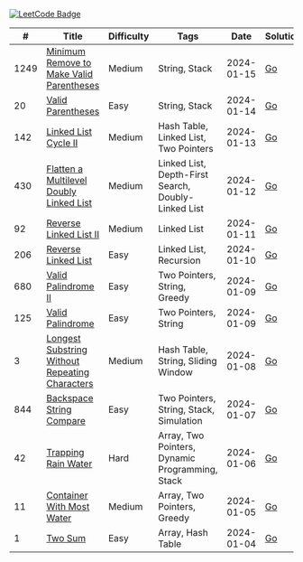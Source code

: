 [![LeetCode Badge](https://img.shields.io/badge/LeetCode-B3B3B3?logo=leetcode&logoColor=black&labelColor=FFA116&style=for-the-badge)](https://leetcode.com/shahzodshafizod/)

| # | Title | Difficulty | Tags | Date | Solutions
| - | ----- | ---------- | ---- | ---- | ---------
| 1249 | [Minimum Remove to Make Valid Parentheses](https://leetcode.com/problems/minimum-remove-to-make-valid-parentheses/) | Medium | String, Stack | 2024-01-15 | [Go](stacks/1249-minimum-remove-to-make-valid-parentheses.go)
| 20 | [Valid Parentheses](https://leetcode.com/problems/valid-parentheses/) | Easy | String, Stack | 2024-01-14 | [Go](stacks/20-valid-parentheses.go)
| 142 | [Linked List Cycle II](https://leetcode.com/problems/linked-list-cycle-ii/) | Medium | Hash Table, Linked List, Two Pointers | 2024-01-13 | [Go](linkedlists/142-linked-list-cycle-ii.go)
| 430 | [Flatten a Multilevel Doubly Linked List](https://leetcode.com/problems/flatten-a-multilevel-doubly-linked-list/) | Medium | Linked List, Depth-First Search, Doubly-Linked List | 2024-01-12 | [Go](linkedlists/430-flatten-a-multilevel-doubly-linked-list.go)
| 92 | [Reverse Linked List II](https://leetcode.com/problems/reverse-linked-list-ii/) | Medium | Linked List | 2024-01-11 | [Go](linkedlists/92-reverse-linked-list-ii.go)
| 206 | [Reverse Linked List](https://leetcode.com/problems/reverse-linked-list/) | Easy | Linked List, Recursion | 2024-01-10 | [Go](linkedlists/206-reverse-linked-list.go)
| 680 | [Valid Palindrome II](https://leetcode.com/problems/valid-palindrome-ii/) | Easy | Two Pointers, String, Greedy | 2024-01-09 | [Go](strings/680-valid-palindrome-ii.go)
| 125 | [Valid Palindrome](https://leetcode.com/problems/valid-palindrome/) | Easy | Two Pointers, String | 2024-01-09 | [Go](strings/125-valid-palindrome.go)
| 3 | [Longest Substring Without Repeating Characters](https://leetcode.com/problems/longest-substring-without-repeating-characters/) | Medium | Hash Table, String, Sliding Window | 2024-01-08 | [Go](strings/3-longest-substring-without-repeating-characters.go)
| 844 | [Backspace String Compare](https://leetcode.com/problems/backspace-string-compare/) | Easy | Two Pointers, String, Stack, Simulation | 2024-01-07 | [Go](strings/844-backspace-string-compare.go)
| 42 | [Trapping Rain Water](https://leetcode.com/problems/trapping-rain-water/) | Hard | Array, Two Pointers, Dynamic Programming, Stack | 2024-01-06 | [Go](arrays/42-trapping-rain-water.go)
| 11 | [Container With Most Water](https://leetcode.com/problems/container-with-most-water/) | Medium | Array, Two Pointers, Greedy | 2024-01-05 | [Go](arrays/11-container-with-most-water.go)
| 1 | [Two Sum](https://leetcode.com/problems/two-sum/) | Easy | Array, Hash Table | 2024-01-04 | [Go](arrays/1-two-sum.go)
